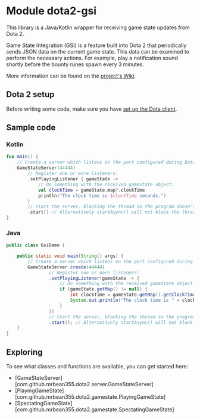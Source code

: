 # Module dota2-gsi

This library is a Java/Kotlin wrapper for receiving game state updates from Dota 2.

Game State Integration (GSI) is a feature built into Dota 2 that periodically sends JSON data on the current game state.
This data can be examined to perform the necessary actions. For example, play a notification sound shortly before the
bounty runes spawn every 3 minutes.

More information can be found on the [project's Wiki](https://github.com/MrBean355/dota2-gsi/wiki).

## Dota 2 setup

Before writing some code, make sure you have
[set up the Dota client](https://github.com/MrBean355/dota2-gsi/wiki/Dota-2-Setup).

## Sample code

### Kotlin

```kotlin
fun main() {
    // Create a server which listens on the port configured during Dota setup:
    GameStateServer(44444)
        // Register one or more listeners: 
        .setPlayingListener { gameState ->
            // Do something with the received gameState object:
            val clockTime = gameState.map?.clockTime
            println("The clock time is $clockTime seconds.")
        }
        // Start the server, blocking the thread so the program doesn't immediately exit:
        .start() // Alternatively startAsync() will not block the thread.
}
```

### Java

```java
public class GsiDemo {

    public static void main(String[] args) {
        // Create a server which listens on the port configured during Dota setup:
        GameStateServer.create(44444)
                // Register one or more listeners: 
                .setPlayingListener(gameState -> {
                    // Do something with the received gameState object:
                    if (gameState.getMap() != null) {
                        int clockTime = gameState.getMap().getClockTime();
                        System.out.println("The clock time is " + clockTime + " seconds.");
                    }
                })
                // Start the server, blocking the thread so the program doesn't immediately exit:
                .start(); // Alternatively startAsync() will not block the thread.
    }
}
```

## Exploring

To see what classes and functions are available, you can get started here:

- [GameStateServer][com.github.mrbean355.dota2.server.GameStateServer]
- [PlayingGameState][com.github.mrbean355.dota2.gamestate.PlayingGameState]
- [SpectatingGameState][com.github.mrbean355.dota2.gamestate.SpectatingGameState]